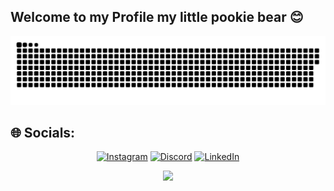 ## Welcome to my Profile my little pookie bear 😊

<!-- Snake -->
<div align="center">

![snake gif](https://github.com/pedrooomrqs/pedrooomrqs/blob/output/github-snake-dark.svg)

</div>

## 🌐 Socials:
<div align="center">

[![Instagram](https://img.shields.io/badge/Instagram-%23E4405F.svg?logo=Instagram&logoColor=white)](https://instagram.com/ordepmrqs)
[![Discord](https://img.shields.io/badge/Discord-%237289DA.svg?logo=discord&logoColor=white)](https://discordapp.com/users/mrqs.exe)
[![LinkedIn](https://img.shields.io/badge/LinkedIn-%230077B5.svg?logo=linkedin&logoColor=white)](https://www.linkedin.com/in/pedro-marques-b0241633a/)


[![](https://visitcount.itsvg.in/api?id=pedrooomrqs&icon=0&color=0)](https://visitcount.itsvg.in)

</div>
